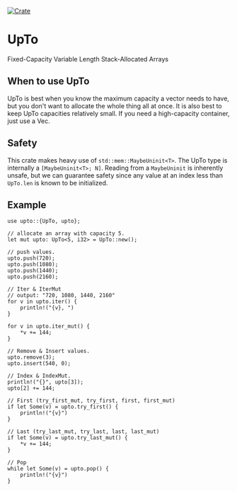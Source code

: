 
[![Crate](https://img.shields.io/badge/crates/v/upto)](https://crates.io/crates/upto)

# UpTo 
Fixed-Capacity Variable Length Stack-Allocated Arrays

## When to use UpTo
UpTo is best when you know the maximum capacity a vector needs to have, but you
don't want to allocate the whole thing all at once. It is also best to keep UpTo capacities
relatively small. If you need a high-capacity container, just use a Vec<T>. 

## Safety
This crate makes heavy use of `std::mem::MaybeUninit<T>`. The UpTo type is internally a `[MaybeUninit<T>; N]`. Reading 
from a `MaybeUninit` is inherently unsafe, but we can guarantee safety since any value at an index less than `UpTo.len`
is known to be initialized. 

## Example
```
use upto::{UpTo, upto};

// allocate an array with capacity 5.
let mut upto: UpTo<5, i32> = UpTo::new();

// push values.
upto.push(720);
upto.push(1080);
upto.push(1440);
upto.push(2160);

// Iter & IterMut
// output: "720, 1080, 1440, 2160"
for v in upto.iter() {
    println!("{v}, ")
}

for v in upto.iter_mut() {
    *v += 144;
}

// Remove & Insert values.
upto.remove(3);
upto.insert(540, 0);

// Index & IndexMut.
println!("{}", upto[3]);
upto[2] += 144;

// First (try_first_mut, try_first, first, first_mut)
if let Some(v) = upto.try_first() {
    println!("{v}")
}

// Last (try_last_mut, try_last, last, last_mut)
if let Some(v) = upto.try_last_mut() {
    *v += 144;
}

// Pop
while let Some(v) = upto.pop() {
    println!("{v}")
}
```